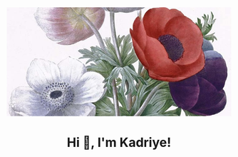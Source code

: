 <img width="1024" src="https://github.com/kadriyebarlak/kadriyebarlak/blob/main/images/IMG_0010 3.jpg">


<h1 align="center">Hi 👋, I'm Kadriye!</h1>

<!--
**kadriyebarlak/kadriyebarlak** is a ✨ _special_ ✨ repository because its `README.md` (this file) appears on your GitHub profile.

Here are some ideas to get you started:

- 🔭 I’m currently working on ...
- 🌱 I’m currently learning ...
- 👯 I’m looking to collaborate on ...
- 🤔 I’m looking for help with ...
- 💬 Ask me about ...
- 📫 How to reach me: ...
- 😄 Pronouns: ...
- ⚡ Fun fact: ...
-->
